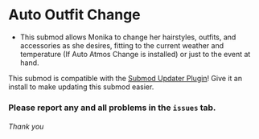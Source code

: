 # Auto Outfit Change
- This submod allows Monika to change her hairstyles, outfits, and accessories as she desires, fitting to the current weather and temperature (If Auto Atmos Change is installed) or just to the event at hand.


This submod is compatible with the [Submod Updater Plugin](https://github.com/Booplicate/MAS-Submods-SubmodUpdaterPlugin/releases/latest)! Give it an install to make updating this submod easier.

### Please report any and all problems in the `issues` tab.
###### Thank you
